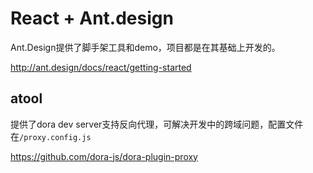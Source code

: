 # React + Ant.design

Ant.Design提供了脚手架工具和demo，项目都是在其基础上开发的。

http://ant.design/docs/react/getting-started

## atool

提供了dora dev server支持反向代理，可解决开发中的跨域问题，配置文件在``/proxy.config.js``

https://github.com/dora-js/dora-plugin-proxy
